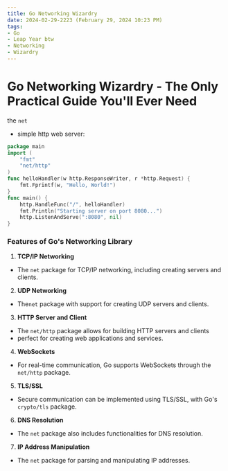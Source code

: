 ```yaml
---
title: Go Networking Wizardry
date: 2024-02-29-2223 (February 29, 2024 10:23 PM)
tags: 
- Go
- Leap Year btw
- Networking
- Wizardry
---
```


# Go Networking Wizardry - The Only Practical Guide You'll Ever Need
the `net`

- simple http web server:
```go
package main
import (
    "fmt"
    "net/http"
)
func helloHandler(w http.ResponseWriter, r *http.Request) {
    fmt.Fprintf(w, "Hello, World!")
}
func main() {
    http.HandleFunc("/", helloHandler)
    fmt.Println("Starting server on port 8080...")
    http.ListenAndServe(":8080", nil)
}
```

### Features of Go's Networking Library
1. **TCP/IP Networking**
- The `net` package for TCP/IP networking, including creating servers and clients.
2. **UDP Networking**
- The`net` package with support for creating UDP servers and clients.
3. **HTTP Server and Client**
- The `net/http` package allows for building HTTP servers and clients
- perfect for creating web applications and services.
4. **WebSockets**
- For real-time communication, Go supports WebSockets through the `net/http` package.
5. **TLS/SSL**
- Secure communication can be implemented using TLS/SSL, with Go's `crypto/tls` package.
6. **DNS Resolution**
- The `net` package also includes functionalities for DNS
 resolution.
7. **IP Address Manipulation**
- The `net` package for parsing and manipulating IP addresses.
